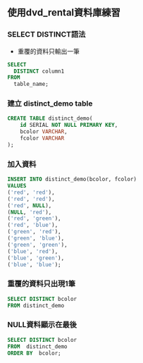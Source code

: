 ## 使用dvd_rental資料庫練習
### SELECT DISTINCT語法
- 重覆的資料只輸出一筆

```sql
SELECT 
  DISTINCT column1 
FROM 
  table_name;
```

### 建立 distinct_demo table

```sql
CREATE TABLE distinct_demo(
	id SERIAL NOT NULL PRIMARY KEY,
	bcolor VARCHAR,
	fcolor VARCHAR
);
```

### 加入資料

```sql
INSERT INTO distinct_demo(bcolor, fcolor)
VALUES
('red', 'red'), 
('red', 'red'), 
('red', NULL), 
(NULL, 'red'), 
('red', 'green'), 
('red', 'blue'), 
('green', 'red'), 
('green', 'blue'), 
('green', 'green'), 
('blue', 'red'), 
('blue', 'green'), 
('blue', 'blue');
```

### 重覆的資料只出現1筆

```sql
SELECT DISTINCT bcolor
FROM distinct_demo
```

### NULL資料顯示在最後

```sql
SELECT DISTINCT bcolor 
FROM  distinct_demo 
ORDER BY  bcolor;
```



